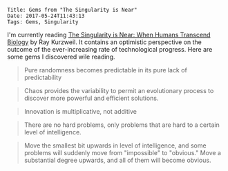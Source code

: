     Title: Gems from "The Singularity is Near"
    Date: 2017-05-24T11:43:13
    Tags: Gems, Singularity

I'm currently reading [The Singularity is Near: When Humans Transcend Biology](https://en.wikipedia.org/wiki/The_Singularity_Is_Near) by Ray Kurzweil.
It contains an optimistic perspective on the outcome of the ever-increasing rate of technological progress. 
Here are some gems I discovered wile reading.

<!-- more -->


> Pure randomness becomes predictable in its pure lack of predictability

> Chaos provides the variability to permit an evolutionary process to discover more powerful and efficient solutions.

> Innovation is multiplicative, not additive

> There are no hard problems, only problems that are hard to a certain level of intelligence.

> Move the smallest bit upwards in level of intelligence, and some problems will suddenly move from "impossible" to "obvious." Move a substantial degree upwards, and all of them will become obvious.
